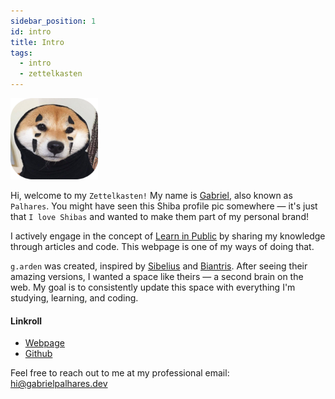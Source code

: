 ```yaml
---
sidebar_position: 1
id: intro
title: Intro
tags:
  - intro
  - zettelkasten
---
```


<div style={{ display: 'flex', marginBottom: '2rem', justifyContent: 'center', alignItems: 'center' }}>
  <img width="140" height="130" src="img/shiba-round.png" style={{marginRight: '1.5rem'}} />
</div>

Hi, welcome to my `Zettelkasten!` My name is <a href="https://x.com/gabepalhares" target="_blank">Gabriel</a>, also known as `Palhares`. You might have seen this Shiba profile pic somewhere — it's just that `I love Shibas` and wanted to make them part of my personal brand!

I actively engage in the concept of <a href="https://www.swyx.io/learn-in-public/" target="_blank">Learn in Public</a> by sharing my knowledge through articles and code. This webpage is one of my ways of doing that.

`g.arden` was created, inspired by <a href="https://twitter.com/sseraphini" target="_blank">Sibelius</a> and <a href="https://twitter.com/biantris_" target="_blank">Biantris</a>. After seeing their amazing versions, I wanted a space like theirs — a second brain on the web. My goal is to consistently update this space with everything I'm studying, learning, and coding.

#### Linkroll
- <a href="https://gabrielpalhares.dev/" target="_blank">Webpage</a>
- <a href="https://github.com/gabepalhares" target="_blank">Github</a>

Feel free to reach out to me at my professional email: hi@gabrielpalhares.dev

